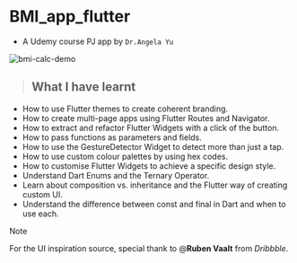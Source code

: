 # BMI_app_flutter


* A Udemy course PJ app by `Dr.Angela Yu`



![bmi-calc-demo](https://github.com/David007M/BMI_app_flutter/assets/91298962/9817ddcd-1bbd-421b-bfbf-016dd25c2446)


> ## What I have learnt

- How to use Flutter themes to create coherent branding.
- How to create multi-page apps using Flutter Routes and Navigator.
- How to extract and refactor Flutter Widgets with a click of the button.
- How to pass functions as parameters and fields.
- How to use the GestureDetector Widget to detect more than just a tap.
- How to use custom colour palettes by using hex codes.
- How to customise Flutter Widgets to achieve a specific design style.
- Understand Dart Enums and the Ternary Operator.
- Learn about composition vs. inheritance and the Flutter way of creating custom UI.
- Understand the difference between const and final in Dart and when to use each.

> [!NOTE]
> For the UI inspiration source, special thank to @**Ruben Vaalt** from _Dribbble_.
